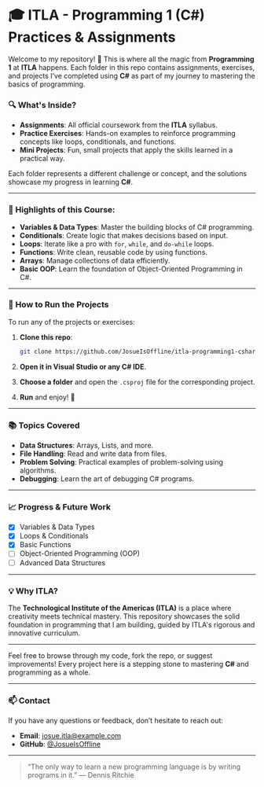 # 🎓 ITLA - Programming 1 (C#) Practices & Assignments

Welcome to my repository! 🎉 This is where all the magic from **Programming 1** at **ITLA** happens. Each folder in this repo contains assignments, exercises, and projects I’ve completed using **C#** as part of my journey to mastering the basics of programming.

### 🔍 What's Inside?
- **Assignments**: All official coursework from the **ITLA** syllabus.
- **Practice Exercises**: Hands-on examples to reinforce programming concepts like loops, conditionals, and functions.
- **Mini Projects**: Fun, small projects that apply the skills learned in a practical way.

Each folder represents a different challenge or concept, and the solutions showcase my progress in learning **C#**.

---

### 🌟 Highlights of this Course:
- **Variables & Data Types**: Master the building blocks of C# programming.
- **Conditionals**: Create logic that makes decisions based on input.
- **Loops**: Iterate like a pro with `for`, `while`, and `do-while` loops.
- **Functions**: Write clean, reusable code by using functions.
- **Arrays**: Manage collections of data efficiently.
- **Basic OOP**: Learn the foundation of Object-Oriented Programming in C#.
  
---

### 🚀 How to Run the Projects
To run any of the projects or exercises:
1. **Clone this repo**: 

    ```bash
    git clone https://github.com/JosueIsOffline/itla-programming1-csharp.git
    ```
    
2. **Open it in Visual Studio or any C# IDE**.
3. **Choose a folder** and open the `.csproj` file for the corresponding project.
4. **Run** and enjoy! 🎉

---

### 📚 Topics Covered
- **Data Structures**: Arrays, Lists, and more.
- **File Handling**: Read and write data from files.
- **Problem Solving**: Practical examples of problem-solving using algorithms.
- **Debugging**: Learn the art of debugging C# programs.

---

### 📈 Progress & Future Work
- [x] Variables & Data Types
- [x] Loops & Conditionals
- [x] Basic Functions
- [ ] Object-Oriented Programming (OOP)
- [ ] Advanced Data Structures

---

### 💡 Why ITLA?
The **Technological Institute of the Americas (ITLA)** is a place where creativity meets technical mastery. This repository showcases the solid foundation in programming that I am building, guided by ITLA's rigorous and innovative curriculum.

---

Feel free to browse through my code, fork the repo, or suggest improvements! Every project here is a stepping stone to mastering **C#** and programming as a whole.

---

### 📫 Contact
If you have any questions or feedback, don’t hesitate to reach out:
- **Email**: josue.itla@example.com
- **GitHub**: [@JosueIsOffline](https://github.com/JosueIsOffline)

---

> “The only way to learn a new programming language is by writing programs in it.” — Dennis Ritchie
